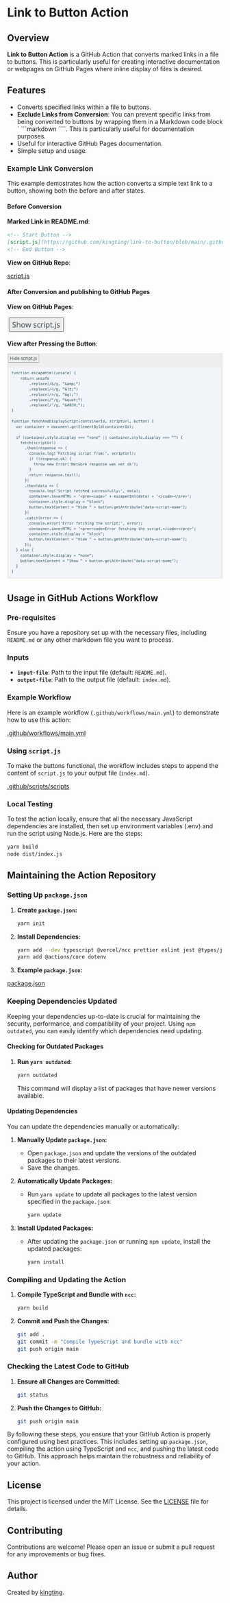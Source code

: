 # Link to Button Action

## Overview

**Link to Button Action** is a GitHub Action that converts marked links in a file to buttons. This is particularly useful for creating interactive documentation or webpages on GitHub Pages where inline display of files is desired.

## Features

- Converts specified links within a file to buttons.
- **Exclude Links from Conversion**: You can prevent specific links from being converted to buttons by wrapping them in a Markdown code block ` ```markdown ````. This is particularly useful for documentation purposes.
- Useful for interactive GitHub Pages documentation.
- Simple setup and usage.

### Example Link Conversion

This example demostrates how the action converts a simple text link to a button, showing both the before and after states.

#### Before Conversion

**Marked Link in README.md**:

```markdown
<!-- Start Button -->
[script.js](https://github.com/kingting/link-to-button/blob/main/.github/scripts/script.js)
<!-- End Button -->
```

**View on GitHub Repo**:

[script.js](https://github.com/kingting/link-to-button/blob/main/.github/scripts/script.js)

#### After Conversion and publishing to GitHub Pages

**View on GitHub Pages**:

![Button Show](https://github.com/kingting/link-to-button/blob/main/docs/images/show-script-js.png)

**View after Pressing the Button**:

![Button Hide](https://github.com/kingting/link-to-button/blob/main/docs/images/hide-script-js.png)

## Usage in GitHub Actions Workflow

### Pre-requisites

Ensure you have a repository set up with the necessary files, including `README.md` or any other markdown file you want to process.

### Inputs

- **`input-file`**: Path to the input file (default: `README.md`).
- **`output-file`**: Path to the output file (default: `index.md`).

### Example Workflow

Here is an example workflow (`.github/workflows/main.yml`) to demonstrate how to use this action:

<!-- Start Button -->
[.github/workflows/main.yml](https://github.com/kingting/gh-pages/blob/main/.github/workflows/main.yml)
<!-- End Button -->

### Using `script.js`

To make the buttons functional, the workflow includes steps to append the content of `script.js` to your output file (`index.md`).

<!-- Start Button -->
[.github/scripts/scripts](https://github.com/kingting/gh-pages/blob/main/.github/scripts/script.js)
<!-- End Button -->

### Local Testing

To test the action locally, ensure that all the necessary JavaScript dependencies are installed, then set up environment variables (.env) and run the script using Node.js. Here are the steps:

```bash
yarn build 
node dist/index.js
```

## Maintaining the Action Repository

### Setting Up `package.json`


1. **Create `package.json`:**
   ```bash
   yarn init
   ```

2. **Install Dependencies:**
   ```bash
   yarn add --dev typescript @vercel/ncc prettier eslint jest @types/jest ts-jest
   yarn add @actions/core dotenv
   ```

3. **Example `package.json`:**

<!-- Start Button -->
[package.json](https://github.com/kingting/gh-pages/blob/main/package.json)
<!-- End Button -->

### Keeping Dependencies Updated

Keeping your dependencies up-to-date is crucial for maintaining the security, performance, and compatibility of your project. Using `npm outdated`, you can easily identify which dependencies need updating.

#### Checking for Outdated Packages

1. **Run `yarn outdated`:**
   ```bash
   yarn outdated
   ```

   This command will display a list of packages that have newer versions available.

#### Updating Dependencies

You can update the dependencies manually or automatically:

1. **Manually Update `package.json`:**
   - Open `package.json` and update the versions of the outdated packages to their latest versions.
   - Save the changes.

2. **Automatically Update Packages:**
   - Run `yarn update` to update all packages to the latest version specified in the `package.json`:
     ```bash
     yarn update
     ```

3. **Install Updated Packages:**
   - After updating the `package.json` or running `npm update`, install the updated packages:
     ```bash
     yarn install
     ```

### Compiling and Updating the Action

1. **Compile TypeScript and Bundle with `ncc`:**
   ```bash
   yarn build
   ```

2. **Commit and Push the Changes:**
   ```bash
   git add .
   git commit -m "Compile TypeScript and bundle with ncc"
   git push origin main
   ```

### Checking the Latest Code to GitHub

1. **Ensure all Changes are Committed:**
   ```bash
   git status
   ```

2. **Push the Changes to GitHub:**
   ```bash
   git push origin main
   ```

By following these steps, you ensure that your GitHub Action is properly configured using best practices. This includes setting up `package.json`, compiling the action using TypeScript and `ncc`, and pushing the latest code to GitHub. This approach helps maintain the robustness and reliability of your action.

## License

This project is licensed under the MIT License. See the [LICENSE](LICENSE) file for details.

## Contributing

Contributions are welcome! Please open an issue or submit a pull request for any improvements or bug fixes.

## Author

Created by [kingting](http://github.com/kingting).

